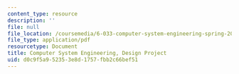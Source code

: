 ```yaml
---
content_type: resource
description: ''
file: null
file_location: /coursemedia/6-033-computer-system-engineering-spring-2018/d0c9f5a952353e8d1757fbb2c66bef51_MIT6_033S18dp.pdf
file_type: application/pdf
resourcetype: Document
title: Computer System Engineering, Design Project
uid: d0c9f5a9-5235-3e8d-1757-fbb2c66bef51
---
```

